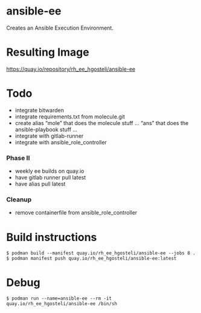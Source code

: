 # ansible-ee
Creates an Ansible Execution Environment.

# Resulting Image
https://quay.io/repository/rh_ee_hgosteli/ansible-ee

# Todo
- integrate bitwarden
- integrate requirements.txt from molecule.git
- create alias
    “mole” that does the molecule stuff … 
    “ans” that does the ansible-playbook stuff …
- integrate with gitlab-runner
- integrate with ansible_role_controller

### Phase II
- weekly ee builds on quay.io
- have gitlab runner pull latest
- have alias pull latest

### Cleanup
- remove containerfile from ansible_role_controller


# Build instructions
```
$ podman build --manifest quay.io/rh_ee_hgosteli/ansible-ee --jobs 8 .
$ podman manifest push quay.io/rh_ee_hgosteli/ansible-ee:latest
```

# Debug
```
$ podman run --name=ansible-ee --rm -it quay.io/rh_ee_hgosteli/ansible-ee /bin/sh

```